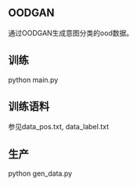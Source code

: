 ## OODGAN
通过OODGAN生成意图分类的ood数据。

## 训练
python main.py

## 训练语料
参见data_pos.txt, data_label.txt

## 生产
python gen_data.py
